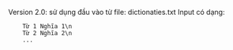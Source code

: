 Version 2.0: sử dụng đầu vào từ file: dictionaties.txt
Input có dạng:

        Từ 1 Nghĩa 1\n
        Từ 2 Nghĩa 2\n
        ...
